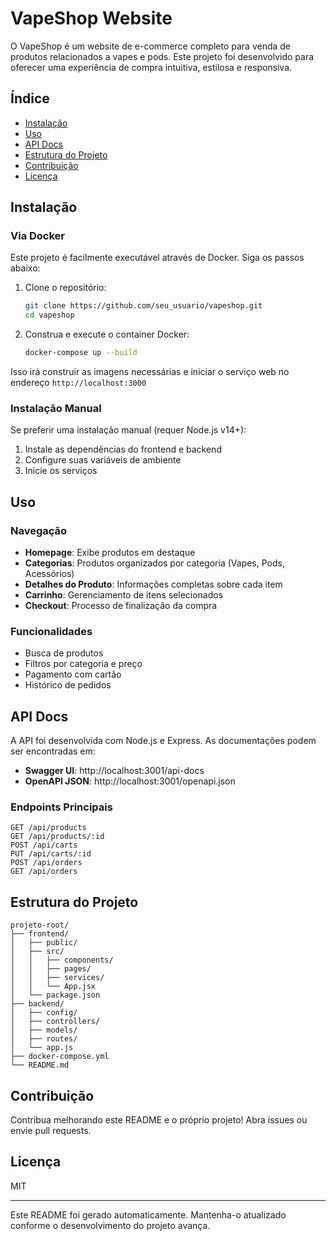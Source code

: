 # VapeShop Website

O VapeShop é um website de e-commerce completo para venda de produtos relacionados a vapes e pods. Este projeto foi desenvolvido para oferecer uma experiência de compra intuitiva, estilosa e responsiva.

## Índice
- [Instalação](#instalação)
- [Uso](#uso)
- [API Docs](#api-docs)
- [Estrutura do Projeto](#estrutura-do-projeto)
- [Contribuição](#contribuição)
- [Licença](#licença)

## Instalação
### Via Docker
Este projeto é facilmente executável através de Docker. Siga os passos abaixo:

1. Clone o repositório:
   ```bash
   git clone https://github.com/seu_usuario/vapeshop.git
   cd vapeshop
   ```

2. Construa e execute o container Docker:
   ```bash
   docker-compose up --build
   ```

Isso irá construir as imagens necessárias e iniciar o serviço web no endereço `http://localhost:3000`

### Instalação Manual
Se preferir uma instalação manual (requer Node.js v14+):

1. Instale as dependências do frontend e backend
2. Configure suas variáveis de ambiente
3. Inicie os serviços

## Uso
### Navegação
- **Homepage**: Exibe produtos em destaque
- **Categorias**: Produtos organizados por categoria (Vapes, Pods, Acessórios)
- **Detalhes do Produto**: Informações completas sobre cada item
- **Carrinho**: Gerenciamento de itens selecionados
- **Checkout**: Processo de finalização da compra

### Funcionalidades
- Busca de produtos
- Filtros por categoria e preço
- Pagamento com cartão
- Histórico de pedidos

## API Docs
A API foi desenvolvida com Node.js e Express. As documentações podem ser encontradas em:

- **Swagger UI**: http://localhost:3001/api-docs
- **OpenAPI JSON**: http://localhost:3001/openapi.json

### Endpoints Principais
```http
GET /api/products
GET /api/products/:id
POST /api/carts
PUT /api/carts/:id
POST /api/orders
GET /api/orders
```

## Estrutura do Projeto
```
projeto-root/              
├── frontend/              
│   ├── public/            
│   ├── src/               
│   │   ├── components/    
│   │   ├── pages/         
│   │   ├── services/      
│   │   └── App.jsx        
│   └── package.json       
├── backend/               
│   ├── config/            
│   ├── controllers/       
│   ├── models/            
│   ├── routes/            
│   └── app.js             
├── docker-compose.yml    
└── README.md              
```

## Contribuição
Contribua melhorando este README e o próprio projeto! Abra issues ou envie pull requests.

## Licença
MIT

---
Este README foi gerado automaticamente. Mantenha-o atualizado conforme o desenvolvimento do projeto avança.
